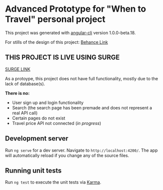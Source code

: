 # Advanced Prototype for "When to Travel" personal project

This project was generated with [angular-cli](https://github.com/angular/angular-cli) version 1.0.0-beta.18.

For stills of the design of this project: [Behance Link](https://www.behance.net/gallery/43870993/When-to-Travel)

## THIS PROJECT IS LIVE USING SURGE
[SURGE LINK](http://craven-board.surge.sh/)


As a protoype, this project does not have full functionality, mostly due to the lack of database(s).

**There is no:**
- User sign up and login functionality
- Search (the search page has been premade and does not represent a real API call)
- Certain pages do not exist
- Travel price API not connected (*in progress*)

## Development server
Run `ng serve` for a dev server. Navigate to `http://localhost:4200/`. The app will automatically reload if you change any of the source files.

## Running unit tests

Run `ng test` to execute the unit tests via [Karma](https://karma-runner.github.io).



